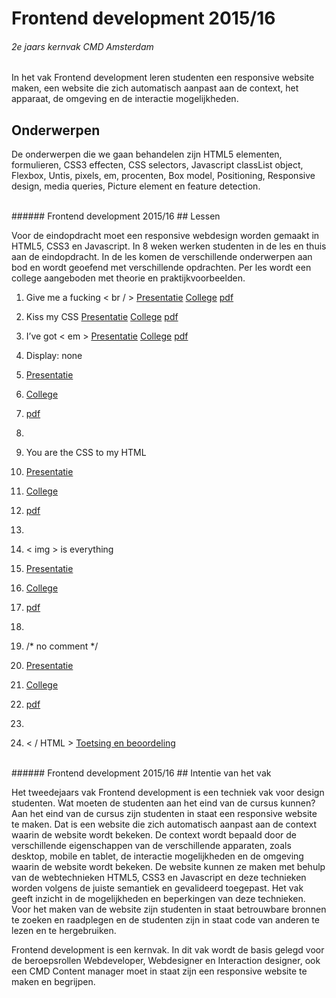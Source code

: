 
# Frontend development 2015/16
###### 2e jaars kernvak CMD Amsterdam
In het vak Frontend development leren studenten een responsive website maken, een website die zich automatisch aanpast aan de context, het apparaat, de omgeving en de interactie mogelijkheden.

## Onderwerpen
De onderwerpen die we gaan behandelen zijn HTML5 elementen, formulieren, 
CSS3 effecten, CSS selectors, 
Javascript classList object, 
Flexbox, 
Untis, pixels, em, procenten, 
Box model, Positioning, 
Responsive design, media queries, 
Picture element en feature detection.


<br>
###### Frontend development 2015/16
## Lessen

Voor de eindopdracht moet een responsive webdesign worden gemaakt in HTML5, CSS3 en Javascript. 
In 8 weken werken studenten in de les en thuis aan de eindopdracht. 
In de les komen de verschillende onderwerpen aan bod en wordt geoefend met verschillende opdrachten.
Per les wordt een college aangeboden met theorie en praktijkvoorbeelden.


1. Give me a fucking < br / > [Presentatie](/FED1/Presentaties/les1-gimme-a-fucking-br.html)
 [College](/FED1/Colleges/les1-gimme-a-fucking-br/index.html)
 [pdf](/FED1/Colleges/les1-gimme-a-fucking-br/Give-me-a-fucking-br.pdf)

2. Kiss my CSS 
 [Presentatie](/FED1/Presentaties/les2-kiss-my-css.html) 
 [College](/FED1/Colleges/les2-kiss-my-CSS/index.html) 
 [pdf](/FED1/Colleges/les2-kiss-my-CSS/Kiss-my-css.pdf)
 
3. I’ve got < em > 
 [Presentatie](/FED1/Presentaties/les3-i-ve-got-em.html) 
 [College](/FED1/Colleges/les3-i-ve-got-em/index.html) 
 [pdf](/FED1/Colleges/les3-i-ve-got-em/i-ve-got-em.pdf)
 
4. Display: none 
5. [Presentatie](/FED1/Presentaties/les4-display-none.html) 
6. [College](/FED1/Colleges/les4-display-none/index.html) 
7. [pdf](/FED1/Colleges/les4-display-none/display-none.pdf)
8. 
5. You are the CSS to my HTML 
6. [Presentatie](/FED1/Presentaties/les5-you-are-the-css-to-my-html.html) 
7. [College](/FED1/Colleges/les5-you-are-the-CSS-to-my-HTML/index.html) 
8. [pdf](/FED1/Colleges/les5-you-are-the-CSS-to-my-HTML/you-are-the-CSS-to-my-HTML.pdf)
9. 
6. < img > is everything 
7. [Presentatie](/FED1/Presentaties/les6-img-is-everything.html) 
8. [College](/FED1/Colleges/les6-img-is-everything/index.html) 
9. [pdf](/FED1/Colleges/les6-img-is-everything/img-is-everything.pdf)
10. 
7. /* no comment */ 
8. [Presentatie](/FED1/Presentaties/les7-no-comment.html) 
9. [College](/FED1/Colleges/les7-no-comment/index.html) 
10. [pdf](/FED1/Colleges/les7-no-comment/no-comment.pdf)
11. 
8. < / HTML > [Toetsing en beoordeling](#)


<br>
###### Frontend development 2015/16
## Intentie van het vak

Het tweedejaars vak Frontend development is een techniek vak voor design studenten. 
Wat moeten de studenten aan het eind van de cursus kunnen? 
Aan het eind van de cursus zijn studenten in staat een responsive website te maken. 
Dat is een website die zich automatisch aanpast aan de context waarin de website wordt bekeken. 
De context wordt bepaald door de verschillende eigenschappen van de verschillende apparaten, zoals desktop, mobile en tablet, de interactie mogelijkheden en de omgeving waarin de website wordt bekeken. 
De website kunnen ze maken met behulp van de webtechnieken HTML5, CSS3 en Javascript en deze technieken worden volgens de juiste semantiek en gevalideerd toegepast.  Het vak geeft inzicht in de mogelijkheden en beperkingen van deze technieken. Voor het maken van de website zijn studenten in staat betrouwbare bronnen te zoeken en raadplegen en de studenten zijn in staat code van anderen te lezen en te hergebruiken.

Frontend development is een kernvak. In dit vak wordt de basis gelegd voor de beroepsrollen Webdeveloper, Webdesigner en Interaction designer, ook een CMD Content manager moet in staat zijn een responsive website te maken en begrijpen.


